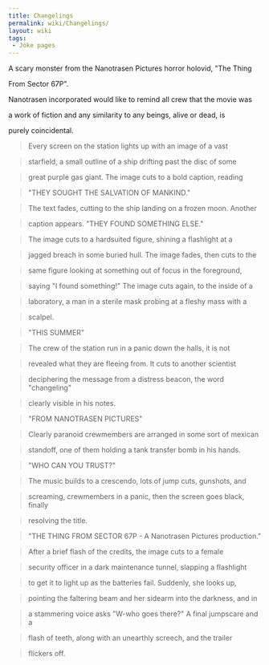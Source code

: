 ```yaml
---
title: Changelings
permalink: wiki/Changelings/
layout: wiki
tags:
 - Joke pages
---
```


A scary monster from the Nanotrasen Pictures horror holovid, "The Thing
From Sector 67P".

Nanotrasen incorporated would like to remind all crew that the movie was
a work of fiction and any similarity to any beings, alive or dead, is
purely coincidental.

> Every screen on the station lights up with an image of a vast
> starfield, a small outline of a ship drifting past the disc of some
> great purple gas giant. The image cuts to a bold caption, reading
> "THEY SOUGHT THE SALVATION OF MANKIND."
>
> The text fades, cutting to the ship landing on a frozen moon. Another
> caption appears. "THEY FOUND SOMETHING ELSE."
>
> The image cuts to a hardsuited figure, shining a flashlight at a
> jagged breach in some buried hull. The image fades, then cuts to the
> same figure looking at something out of focus in the foreground,
> saying "I found something!" The image cuts again, to the inside of a
> laboratory, a man in a sterile mask probing at a fleshy mass with a
> scalpel.
>
> "THIS SUMMER"
>
> The crew of the station run in a panic down the halls, it is not
> revealed what they are fleeing from. It cuts to another scientist
> deciphering the message from a distress beacon, the word "changeling"
> clearly visible in his notes.
>
> "FROM NANOTRASEN PICTURES"
>
> Clearly paranoid crewmembers are arranged in some sort of mexican
> standoff, one of them holding a tank transfer bomb in his hands.
>
> "WHO CAN YOU TRUST?"
>
> The music builds to a crescendo, lots of jump cuts, gunshots, and
> screaming, crewmembers in a panic, then the screen goes black, finally
> resolving the title.
>
> "THE THING FROM SECTOR 67P - A Nanotrasen Pictures production."
>
> After a brief flash of the credits, the image cuts to a female
> security officer in a dark maintenance tunnel, slapping a flashlight
> to get it to light up as the batteries fail. Suddenly, she looks up,
> pointing the faltering beam and her sidearm into the darkness, and in
> a stammering voice asks "W-who goes there?" A final jumpscare and a
> flash of teeth, along with an unearthly screech, and the trailer
> flickers off.
